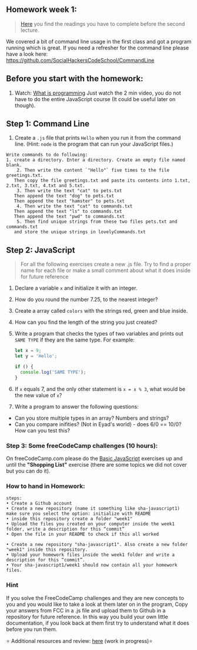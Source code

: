 ## Homework week 1:

>[Here](https://github.com/HackYourFuture/JavaScript/tree/master/Week1/README.md) you find the readings you have to complete before the second lecture.

We covered a bit of command line usage in the first class and got a program running which is great. If you need a refresher for the command line please have a look here: https://github.com/SocialHackersCodeSchool/CommandLine

## Before you start with the homework:

1. Watch: [What is programming](https://www.khanacademy.org/computing/computer-programming/programming/intro-to-programming/v/programming-intro) Just watch the 2 min video, you do not have to do the entire JavaScript course (It could be useful later on though). 

## Step 1: Command Line

1. Create a `.js` file that prints `Hello` when you run it from the command line. (Hint: `node` is the program that can run your JavaScript files.)

```
Write commands to do following:
1. create a directory. Enter a directory. Create an empty file named blank. 
    2. Then write the content `"Hello"` five times to the file greetings.txt. 
   Then copy the file greetings.txt and paste its contents into 1.txt, 2.txt, 3.txt, 4.txt and 5.txt.
    3. Then write the text "cat" to pets.txt
   Then append the text "dog" to pets.txt
   Then append the text "hamster" to pets.txt
    4. Then write the text "cat" to commands.txt
   Then append the text "ls" to commands.txt
   Then append the text "pwd" to commands.txt
    5. Then find unique strings from these two files pets.txt and commands.txt
   and store the unique strings in lovelyCommands.txt
```


## Step 2: JavaScript

> For all the following exercises create a new .js file. Try to find a proper name for each file or make a small comment about what it does inside for future reference

1. Declare a variable `x` and initialize it with an integer.

2. How do you round the number 7.25, to the nearest integer?

3. Create a array called `colors` with the strings red, green and blue inside.

4. How can you find the length of the string you just created?

5. Write a program that checks the types of two variables and prints out `SAME TYPE` if they are the same type. 
For example: 
    ```js
    let x = 9;
    let y = 'Hello';

    if () {
      console.log('SAME TYPE');
    }

    ```

6. If `x` equals 7, and the only other statement is `x = x % 3`, what would be the new value of `x`?

7. Write a program to answer the following questions:
* Can you store multiple types in an array? Numbers and strings?
* Can you compare inifities? (Not in Eyad's world) - does 6/0 == 10/0? How can you test this?

### Step 3: **Some freeCodeCamp challenges (10 hours):**

On freeCodeCamp.com please do the [Basic JavaScript](https://www.freecodecamp.com/challenges/learn-how-free-code-camp-works) exercises up and until the __"Shopping List"__ exercise (there are some topics we did not cover but you can do it).

### How to hand in Homework:
```
steps:
• Create a Github account
• Create a new repository (name it something like sha-javascript1) make sure you select the option: initialize with README
• inside this repository create a folder "week1"
• Upload the files you created on your computer inside the week1 folder, write a description for this “commit”
• Open the file in your README to check if this all worked

• Create a new repository "sha-javascript1". Also create a new folder "week1" inside this repository. 
• Upload your homework files inside the week1 folder and write a description for this “commit”.
• Your sha-javascript1/week1 should now contain all your homework files.
```

### Hint
If you solve the FreeCodeCamp challenges and they are new concepts to you and you would like to take a look at them later on in the program, Copy your answers from FCC in a .js file and upload them to Github in a repository for future reference. In this way you build your own little documentation, if you look back at them first try to understand what it does before you run them.

:star: Additional resources and review: [here](https://github.com/SocialHackersCodeSchool/JavaScript/tree/master/Week1/REVIEW.md) (work in progress):star:

